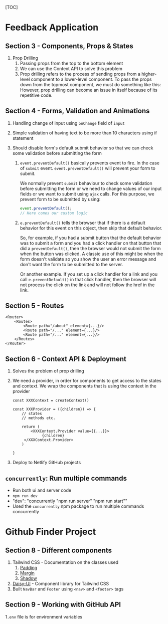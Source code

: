 [TOC]

# Feedback Application

## Section 3 - Components, Props & States

1. Prop Drilling
   1. Passing props from the top to the bottom element
   2. We can use the Context API to solve this problem
   3. Prop drilling refers to the process of sending props from a higher-level component to a lower-level component. To pass the props down from the topmost component, we must do something like this: However, prop drilling can become an issue in itself because of its repetitive code.



## Section 4 - Forms, Validation and Animations

1. Handling change of input using `onChange` field of `input`

2. Simple validation of having text to be more than 10 characters using if statement

3. Should disable form's default submit behavior so that we can check some validation before submitting the form

   1. `event.preventDefault()` basically prevents event to fire. In the case of `submit` event. `event.preventDefault()` will prevent your form to submit.

      We normally prevent `submit` behaviour to check some validation before submitting the form or we need to change values of our input fields or we want to submit using `ajax` calls. For this purpose, we prevent form to be submitted by using:

      ```js
      event.preventDefault();
      // Here comes our custom logic
      ```

   2. `e.preventDefault()` tells the browser that if there is a default behavior for this event on this object, then skip that default behavior.

      So, for example, if you had a submit button that the default behavior was to submit a form and you had a click handler on that button that did a `preventDefault()`, then the browser would not submit the form when the button was clicked. A classic use of this might be when the form doesn't validate so you show the user an error message and don't want the form to be submitted to the server.

      Or another example. If you set up a click handler for a link and you call `e.preventDefault()` in that click handler, then the browser will not process the click on the link and will not follow the href in the link.
      

## Section 5 - Routes

```tsx
<Router>
    <Routes>
        <Route path="/about" element={...}/>
        <Route path="/..." element={...}/>
        <Route path="/..." element={...}/>
    </Routes>
</Router>

```



## Section 6 - Context API & Deployment

1. Solves the problem of prop drilling

2. We need a provider, in order for components to get access to the states and context. We wrap the components that is using the context in the provider

   ```tsx
   const XXXContext = createContext()
   
   const XXXProvider = ({children}) => {
       // states
       // methods etc.
       
       return (
           <XXXContext.Provider value={{...}}>
         		{children}
   		</XXXContext.Provider>
       )
   
   }
   
   ```

   

3. Deploy to Netlify GitHub projects

## `concurrently`: Run multiple commands

- Run both ui and server code
- `npm run dev`
- "dev": "concurrently \"npm run server\" \"npm run start\""
- Used the `concurrently` npm package to run multiple commands concurrently



# Github Finder Project

## Section 8 - Different components

1. Tailwind CSS - Documentation on the classes used
   1. [Padding](https://tailwindcss.com/docs/padding)
   2. [Margin](https://tailwindcss.com/docs/margin)
   3. [Shadow](https://tailwindcss.com/docs/box-shadow-color)
2. [Daisy-UI](https://daisyui.com/) - Component library for Tailwind CSS
3. Built `NavBar` and `Footer` using `<nav>` and `<footer>` tags



## Section 9 - Working with GitHub API

1`.env` file is for environment variables


